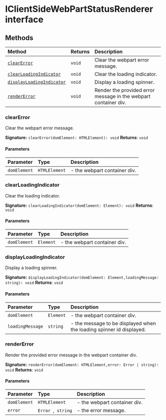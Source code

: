 # IClientSideWebPartStatusRenderer interface













## Methods

| Method	   |  Returns	| Description|
|:-------------|:-------|:-----------|
|[`clearError`](#clearerror)      | `void` | Clear the webpart error message. |
|[`clearLoadingIndicator`](#clearloadingindicator)      | `void` | Clear the loading indicator. |
|[`displayLoadingIndicator`](#displayloadingindicator)      | `void` | Display a loading spinner. |
|[`renderError`](#rendererror)      | `void` | Render the provided error message in the webpart container div. |




### clearError

Clear the webpart error message.

**Signature:** `clearError(domElement: HTMLElement): void`
**Returns**: `void`


#### Parameters


| Parameter	   | Type    | Description |
|:-------------|:---------------|:------------|
| `domElement`    | `HTMLElement` | - the webpart container div. |


### clearLoadingIndicator

Clear the loading indicator.

**Signature:** `clearLoadingIndicator(domElement: Element): void`
**Returns**: `void`


#### Parameters


| Parameter	   | Type    | Description |
|:-------------|:---------------|:------------|
| `domElement`    | `Element` | - the webpart container div. |


### displayLoadingIndicator

Display a loading spinner.

**Signature:** `displayLoadingIndicator(domElement: Element,loadingMessage: string): void`
**Returns**: `void`


#### Parameters


| Parameter	   | Type    | Description |
|:-------------|:---------------|:------------|
| `domElement`    | `Element` | - the webpart container div. |
| `loadingMessage`    | `string` | - the message to be displayed when the loading spinner id displayed. |


### renderError

Render the provided error message in the webpart container div.

**Signature:** `renderError(domElement: HTMLElement,error: Error | string): void`
**Returns**: `void`


#### Parameters


| Parameter	   | Type    | Description |
|:-------------|:---------------|:------------|
| `domElement`    | `HTMLElement` | - the webpart container div. |
| `error`    | `Error `,` string` | - the error message. |

